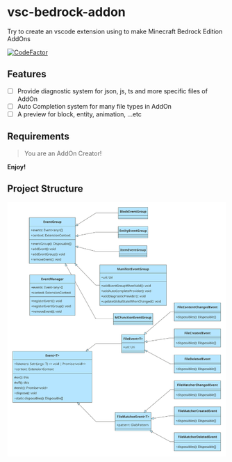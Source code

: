 # vsc-bedrock-addon

Try to create an vscode extension using to make Minecraft Bedrock Edition AddOns

[![CodeFactor](https://www.codefactor.io/repository/github/nguyenduck/vsc-bedrock-addon/badge)](https://www.codefactor.io/repository/github/nguyenduck/vsc-bedrock-addon)

## Features

-   [ ] Provide diagnostic system for json, js, ts and more specific files of AddOn
-   [ ] Auto Completion system for many file types in AddOn
-   [ ] A preview for block, entity, animation, ...etc

## Requirements

> You are an AddOn Creator!

**Enjoy!**

## Project Structure

![Project Structure](./assets/structure.svg)
